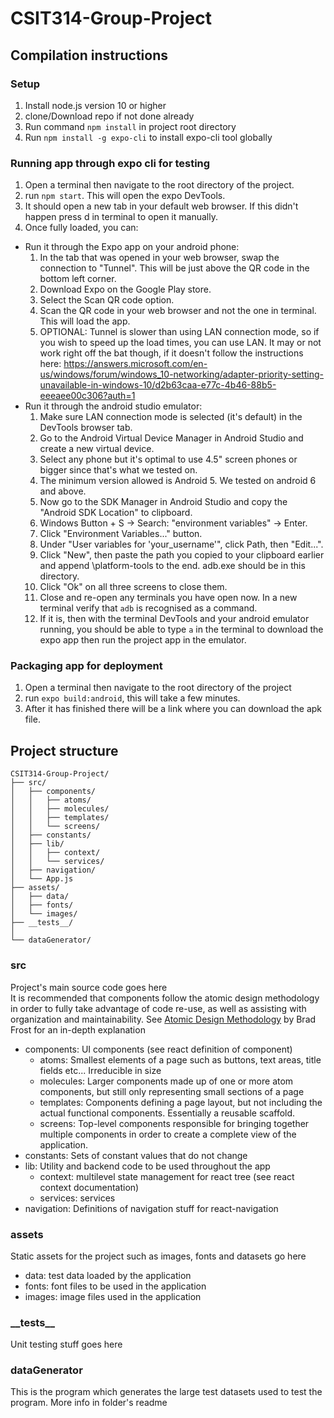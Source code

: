 # CSIT314-Group-Project

## Compilation instructions

### Setup
1. Install node.js version 10 or higher
2. clone/Download repo if not done already
3. Run command `npm install` in project root directory
4. Run `npm install -g expo-cli` to install expo-cli tool globally

### Running app through expo cli for testing
1. Open a terminal then navigate to the root directory of the project.
2. run `npm start`. This will open the expo DevTools.
3. It should open a new tab in your default web browser. If this didn't happen press d in terminal to open it manually.
4. Once fully loaded, you can:
  - Run it through the Expo app on your android phone:
    1. In the tab that was opened in your web browser, swap the connection to "Tunnel". This will be just above the QR code in the bottom left corner.
    2. Download Expo on the Google Play store.
    3. Select the Scan QR code option.
    4. Scan the QR code in your web browser and not the one in terminal. This will load the app.
    5. OPTIONAL: Tunnel is slower than using LAN connection mode, so if you wish to speed up the load times, you can use LAN. It may or not work right off the bat though, if it doesn't follow the instructions here: https://answers.microsoft.com/en-us/windows/forum/windows_10-networking/adapter-priority-setting-unavailable-in-windows-10/d2b63caa-e77c-4b46-88b5-eeeaee00c306?auth=1
  - Run it through the android studio emulator:
    1. Make sure LAN connection mode is selected (it's default) in the DevTools browser tab.
    2. Go to the Android Virtual Device Manager in Android Studio and create a new virtual device.
    3. Select any phone but it's optimal to use 4.5" screen phones or bigger since that's what we tested on.
    4. The minimum version allowed is Android 5. We tested on android 6 and above.
    5. Now go to the SDK Manager in Android Studio and copy the "Android SDK Location" to clipboard.
    6. Windows Button + S -> Search: "environment variables" -> Enter.
    7. Click "Environment Variables..." button.
    8. Under "User variables for 'your_username'", click Path, then "Edit...".
    9. Click "New", then paste the path you copied to your clipboard earlier and append \platform-tools to the end. adb.exe should be in this directory.
    10. Click "Ok" on all three screens to close them.
    11. Close and re-open any terminals you have open now. In a new terminal verify that `adb` is recognised as a command.
    12. If it is, then with the terminal DevTools and your android emulator running, you should be able to type `a` in the terminal to download the expo app then run the project app in the emulator.

### Packaging app for deployment
1. Open a terminal then navigate to the root directory of the project
2. run `expo build:android`, this will take a few minutes.
3. After it has finished there will be a link where you can download the apk file.

## Project structure

```
CSIT314-Group-Project/
├── src/
│   ├── components/
│   │   ├── atoms/
│   │   ├── molecules/
│   │   ├── templates/
│   │   └── screens/
│   ├── constants/
│   ├── lib/
│   │   ├── context/
│   │   └── services/
│   ├── navigation/
│   └── App.js
├── assets/
│   ├── data/
│   ├── fonts/
│   └── images/
├── __tests__/
│
└── dataGenerator/
```

### src
Project's main source code goes here\
It is recommended that components follow the atomic design methodology in order to fully take advantage of code re-use, as well as assisting with organization and maintainability. See [Atomic Design Methodology](http://atomicdesign.bradfrost.com/chapter-2/) by Brad Frost for an in-depth explanation

- components: UI components (see react definition of component)
  - atoms: Smallest elements of a page such as buttons, text areas, title fields etc... Irreducible in size
  - molecules: Larger components made up of one or more atom components, but still only representing small sections of a page
  - templates: Components defining a page layout, but not including the actual functional components. Essentially a reusable scaffold.
  - screens: Top-level components responsible for bringing together multiple components in order to create a complete view of the application.
- constants: Sets of constant values that do not change
- lib: Utility and backend code to be used throughout the app
  - context: multilevel state management for react tree (see react context documentation)
  - services: services
- navigation: Definitions of navigation stuff for react-navigation

### assets
Static assets for the project such as images, fonts and datasets go here

- data: test data loaded by the application
- fonts: font files to be used in the application
- images: image files used in the application

### \_\_tests__
Unit testing stuff goes here

### dataGenerator
This is the program which generates the large test datasets used to test the program. More info in folder's readme
